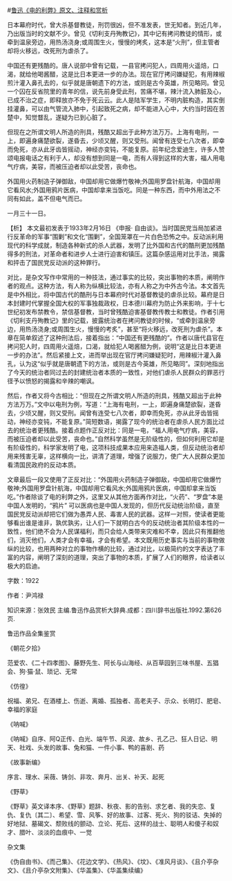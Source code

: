 #[鲁迅《电的利弊》原文、注释和赏析](https://www.vrrw.net/wx/9662.html)

日本幕府时代，曾大杀基督教徒，刑罚很凶，但不准发表，世无知者。到近几年，乃出版当时的文献不少。曾见《切利支丹殉教记》，其中记有拷问教徒的情形，或牵到温泉旁边，用热汤浇身;或周围生火，慢慢的烤炙，这本是“火刑”，但主管者却将火移远，改死刑为虐杀了。

中国还有更残酷的。唐人说部中曾有记载，一县官拷问犯人，四周用火遥焙，口渴，就给他喝酱醋，这是比日本更进一步的办法。现在官厅拷问嫌疑犯，有用辣椒煎汁灌入鼻孔去的，似乎就是唐朝遗下的方法，或则是古今英雄，所见略同。曾见一个囚在反省院里的青年的信，说先前身受此刑，苦痛不堪，辣汁流入肺脏及心，已成不治之症，即释放亦不免于死云云。此人是陆军学生，不明内脏构造，其实倒挂灌鼻，可以由气管流入肺中，引起致死之病，却不能进入心中，大约当时因在苦楚中，知觉瞀乱，遂疑为已到心脏了。

但现在之所谓文明人所造的刑具，残酷又超出于此种方法万万。上海有电刑，一上，即遍身痛楚欲裂，遂昏去，少顷又醒，则又受刑。闻曾有连受七八次者，即幸而免死，亦从此牙齿皆摇动，神经亦变钝，不能复原。前年纪念爱迪生，许多人赞颂电报电话之有利于人，却没有想到同是一电，而有人得到这样的大害，福人用电气疗病，美容，而被压迫者却以此受苦，丧命也。

外国用火药制造子弹御敌，中国却用它做爆竹敬神;外国用罗盘针航海，中国却用它看风水;外国用鸦片医病，中国却拿来当饭吃。同是一种东西，而中外用法之不同有如此，盖不但电气而已。

一月三十一日。



【析】 本文最初发表于1933年2月16日 《申报· 自由谈》。当时国民党当局加紧进行反革命的军事“围剿”和文化“围剿”，全国笼罩在一片白色恐怖之中。反动派利用现代的科学成就，制造各种新式的杀人武器，发明了比外国和古代的酷刑更加残酷得多的刑法，对革命者和进步人士进行迫害和镇压。这篇杂感运用对比手法，揭露和抨击了国民党反动派的这种罪行。

对比，是杂文写作中常用的一种技法，通过事实的比较，突出事物的本质，阐明作者的观点。这种方法，有人称为纵横比较法，亦有人称之为中外古今法。本文首先是中外相比，将中国古代的酷刑与日本幕府时代对基督教徒的虐杀比较。幕府是日本封建时代掌握全国大权的军事独裁政权，日本德川幕府为防止外来影响，于十七世纪初发布禁教令，禁信基督教，当时曾残酷迫害基督教传教士和教徒。作者引用《切利支丹殉教记》里的记载，披露统治者在拷问教徒的时候，“或牵到温泉旁边，用热汤浇身;或周围生火，慢慢的考炙”，甚至“将火移远，改死刑为虐杀”。本章在简单叙述了这种刑法后，接着指出：“中国还有更残酷的”。作者以唐代县官在拷问犯人时，四周用火遥焙，口渴，就给犯人喝酱醋为例，说明“这是比日本更进一步的办法”。然后紧接上文，进而举出现在官厅拷问嫌疑犯时，用辣椒汁灌入鼻孔，认为这“似乎就是唐朝遗下的方法，或则是古今英雄，所见略同”。深刻地指出了今天的统治者同过去的封建统治者本质的一致性，对他们虐杀人民群众的罪恶行径予以愤怒的揭露和辛辣的嘲讽。

然后，作者又将今古相比：“但现在之所谓文明人所造的刑具，残酷又超出于此种方法万万。”文中以电刑为例，写道：“上海有电刑，一上，即遍身痛楚欲裂，遂昏去，少顷又醒，则又受刑。闻曾有连受七八次者，即幸而免死，亦从此牙齿皆摇动，神经亦变钝，不能复原。”简短数语，揭露了现今的统治者在虐杀人民方面比过去的统治者更残酷。接着点题作正反对比：同是一电，“福人用电气疗病，美容，而被压迫者却以此受苦，丧命也。”自然科学虽然是无阶级性的，但如何利用它却是有阶级性的，科学家发明了电，这项科技成果本应用来造福人类，但反动统治者却用来残害无辜，这样横向一比，讲清了道理，增强了说服力，使广大人民群众更加看清国民政府的反动本质。

文章最后一段又使用了正反对比：“外国用火药制造子弹御敌，中国却用它做爆竹敬神;外国用罗盘针航海，中国却用它看风水;外国用鸦片医病，中国却拿来当饭吃。”作者除谈了电的利弊之外，这里又从其他方面再作对比，“火药”、“罗盘”本是中国人发明的，“鸦片” 可以医病也是中国人发现的，但历代反动统治阶级，直至国民党反动派却把它们做为愚弄人民、毒害人民的武器。这样一对照，使读者更能够看出谁是谁非，孰优孰劣，让人们一下就明白古今的反动统治者其阶级本性的一致性，他们绝不会为人民谋福利，而只会给人类带来灾难和不幸，因此只有推翻他们，消灭他们，人类才会有幸福，才会有希望。本文既用历史事实与当前的事物做纵的比较，也用两种对立的事物作横的比较，通过对比，以极简约的文字表达了丰富的内容，阐明了深刻的道理，突出了事物的本质，扩展了人们的眼界，给读者以极大的启迪。

字数：1922

作者：尹鸿禄

知识来源：张效民 主编.鲁迅作品赏析大辞典.成都：四川辞书出版社.1992.第626页.

鲁迅作品全集鉴赏

《朝花夕拾》

范爱农、《二十四孝图》、藤野先生、阿长与山海经、从百草园到三味书屋、五猖会、狗·猫·鼠、琐记、无常

《仿徨》

祝福、弟兄、在酒楼上、伤逝、离婚、孤独者、高老夫子、示众、长明灯、肥皂、幸福的家庭

《呐喊》

《呐喊》自序、阿Q正传、白光、端午节、风波、故乡、孔乙己、狂人日记、明天、社戏、头发的故事、兔和猫、一件小事、鸭的喜剧、药

《故事新编》

序言、理水、采薇、铸剑、非攻、奔月、出关、补天、起死

《野草》

《野草》英文译本序、《野草》题辞、秋夜、影的告别、求乞者、我的失恋、复仇、复仇〔其二〕、希望、雪、风筝、好的故事、过客、死火、狗的驳诘、失掉的好地狱、墓碣文、颓败线的颤动、立论、死后、这样的战士、聪明人和傻子和奴才、腊叶、淡淡的血痕中、一觉

杂文集

《伪自由书》、《而己集》、《花边文学》、《热风》、《坟》、《准风月谈》、《且介亭杂文》、《且介亭杂文附集》、《华盖集》、《华盖集续编》


